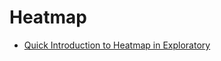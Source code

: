 # Heatmap

* [Quick Introduction to Heatmap in Exploratory](https://blog.exploratory.io/quick-introduction-to-heatmap-c21a9f9e4644)
